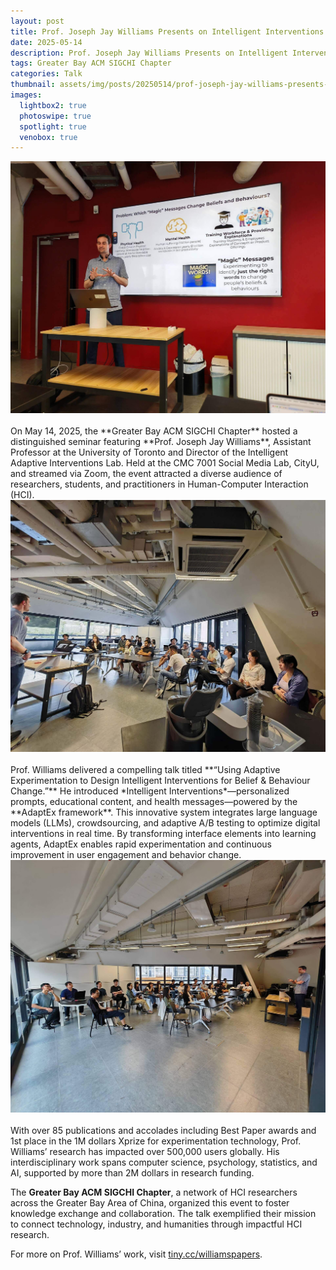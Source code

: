 ```yaml
---
layout: post
title: Prof. Joseph Jay Williams Presents on Intelligent Interventions for Behavior Change 
date: 2025-05-14
description: Prof. Joseph Jay Williams Presents on Intelligent Interventions for Behavior Change
tags: Greater Bay ACM SIGCHI Chapter
categories: Talk
thumbnail: assets/img/posts/20250514/prof-joseph-jay-williams-presents-on-intelligent-interventions-for-behavior-change.jpg
images:
  lightbox2: true
  photoswipe: true
  spotlight: true
  venobox: true
---
```


<div class="post_img">
  <img src="/assets/img/posts/20250514/prof-joseph-jay-williams-presents-on-intelligent-interventions-for-behavior-change.jpg" alt="" />
</div>
<br />
On May 14, 2025, the **Greater Bay ACM SIGCHI Chapter** hosted a distinguished seminar featuring **Prof. Joseph Jay Williams**, Assistant Professor at the University of Toronto and Director of the Intelligent Adaptive Interventions Lab. Held at the CMC 7001 Social Media Lab, CityU, and streamed via Zoom, the event attracted a diverse audience of researchers, students, and practitioners in Human-Computer Interaction (HCI).
<br />
<div class="post_img">
  <img src="/assets/img/posts/20250514/WeChatImage_20250514154222.jpg" alt="" />
</div>
<br />
Prof. Williams delivered a compelling talk titled **“Using Adaptive Experimentation to Design Intelligent Interventions for Belief & Behaviour Change.”** He introduced *Intelligent Interventions*—personalized prompts, educational content, and health messages—powered by the **AdaptEx framework**. This innovative system integrates large language models (LLMs), crowdsourcing, and adaptive A/B testing to optimize digital interventions in real time. By transforming interface elements into learning agents, AdaptEx enables rapid experimentation and continuous improvement in user engagement and behavior change.
<br />
<div class="post_img">
  <img src="/assets/img/posts/20250514/WeChatImage_20250514151409.jpg" alt="" />
</div>
<br />
With over 85 publications and accolades including Best Paper awards and 1st place in the 1M dollars Xprize for experimentation technology, Prof. Williams’ research has impacted over 500,000 users globally. His interdisciplinary work spans computer science, psychology, statistics, and AI, supported by more than 2M dollars in research funding.

The **Greater Bay ACM SIGCHI Chapter**, a network of HCI researchers across the Greater Bay Area of China, organized this event to foster knowledge exchange and collaboration. The talk exemplified their mission to connect technology, industry, and humanities through impactful HCI research.

For more on Prof. Williams’ work, visit [tiny.cc/williamspapers](tiny.cc/williamspapers).
